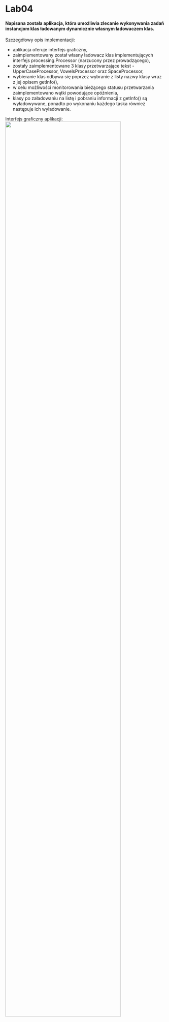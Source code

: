 # Lab04
#### Napisana została aplikacja, która umożliwia zlecanie wykonywania zadań instancjom klas ładowanym dynamicznie własnym ładowaczem klas.
Szczegółowy opis implementacji:
- aplikacja oferuje interfejs graficzny,
- zaimplementowany został własny ładowacz klas implementujących interfejs processing.Processor (narzucony przez prowadzącego),
- zostały zaimplementowane 3 klasy przetwarzające tekst - UpperCaseProcessor, VowelsProcessor oraz SpaceProcessor,
- wybieranie klas odbywa się poprzez wybranie z listy nazwy klasy wraz z jej opisem getInfo(),
- w celu możliwości monitorowania bieżącego statusu przetwarzania zaimplementowano wątki powodujące opóźnienia,
- klasy po załadowaniu na listę i pobraniu informacji z getInfo() są wyładowywane, ponadto po wykonaniu każdego taska również następuje ich wyładowanie.

Interfejs graficzny aplikacji:
<img src="https://user-images.githubusercontent.com/49610728/116605470-bdee4c00-a92f-11eb-92ff-10b84fb70218.png" width="85%">
